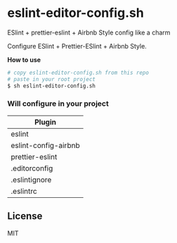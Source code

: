#  eslint-editor-config.sh
ESlint + prettier-eslint + Airbnb Style config like a charm

Configure ESlint + Prettier-ESlint + Airbnb Style.

**How to use**

```sh
# copy eslint-editor-config.sh from this repo
# paste in your root project
$ sh eslint-editor-config.sh

```

### Will configure in your project
| Plugin |
| ------ |
| eslint |
| eslint-config-airbnb |
| prettier-eslint |
| .editorconfig |
| .eslintignore |
| .eslintrc |

License
----

MIT

[joelbarbosa]: <https://github.com/joelbarbosa>
